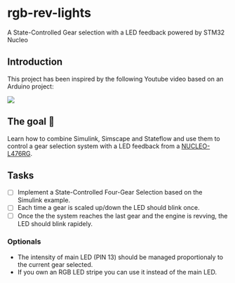 # rgb-rev-lights
A State-Controlled Gear selection with a LED feedback powered by STM32 Nucleo

## Introduction

This project has been inspired by the following Youtube video based on an Arduino project:

[![](https://img.youtube.com/vi/u5kZjg_sJdg/0.jpg)](https://www.youtube.com/watch?v=u5kZjg_sJdg)


## The goal 🎯

Learn how to combine Simulink, Simscape and Stateflow and use them to control a gear selection system with a LED feedback from a [NUCLEO-L476RG](https://www.st.com/en/evaluation-tools/nucleo-l476rg.html).

## Tasks

- [ ] Implement a State-Controlled Four-Gear Selection based on the Simulink example.
- [ ] Each time a gear is scaled up/down the LED should blink once.
- [ ] Once the the system reaches the last gear and the engine is revving, the LED should blink rapidely.

### Optionals

- The intensity of main LED (PIN 13) should be managed proportionaly to the current gear selected.
- If you own an RGB LED stripe you can use it instead of the main LED.
